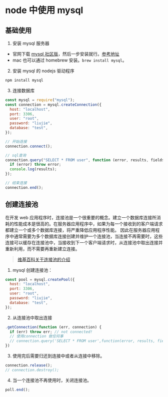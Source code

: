 # node 中使用 mysql

## 基础使用

1. 安装 mysql 服务器

- 官网下载 [mysql 社区版](https://dev.mysql.com/downloads/mysql/)，然后一步安装就行。[参考地址](https://blog.csdn.net/qq_30101647/article/details/121339098)
- mac 也可以通过 homebrew 安装。`brew install mysql`。

2. 安装 mysql 的 nodejs 驱动程序

```bash
npm install mysql
```

3. 连接数据库

```js
const mysql = require("mysql");
const connection = mysql.createConnection({
  host: "localhost",
  port: 3306,
  user: "root",
  password: "liujie",
  database: "test",
});

// 开始连接
connection.connect();

// sql查询
connection.query("SELECT * FROM user", function (error, results, fields) {
  if (error) throw error;
  console.log(results);
});

// 结束连接
connection.end();
```

## 创建连接池

在开发 web 应用程序时，连接池是一个很重要的概念。建立一个数据库连接所消耗的性能成本是很高的。在服务器应用程序中，如果为每一个接收到的客户端请求都建立一个或多个数据库连接，将严重降低应用程序性能。
因此在服务器应用程序中通常需要为多个数据库连接创建并维护一个连接池，当连接不再需要时，这些连接可以缓存在连接池中，当接收到下一个客户端请求时，从连接池中取出连接并重新利用，而不需要再重新建立连接。

> [维基百科关于连接池的介绍](https://en.wikipedia.org/wiki/Connection_pool)

1. mysql 创建连接池：

```js
const pool = mysql.createPool({
  host: "localhost",
  port: 3306,
  user: "root",
  password: "liujie",
  database: "test",
});
```

2. 从连接池中取出连接

```js
.getConnection(function (err, connection) {
  if (err) throw err; // not connected!
  // 使用connection 做任何事
  // connection.query('SELECT * FROM user',function(error, results, fields){})
})
```

3. 使用完后需要归还到连接中或者从连接中移除。

```js
connection.release();
// connection.destroy();
```

4. 当一个连接池不再使用时，关闭连接池。

```js
poll.end();
```

